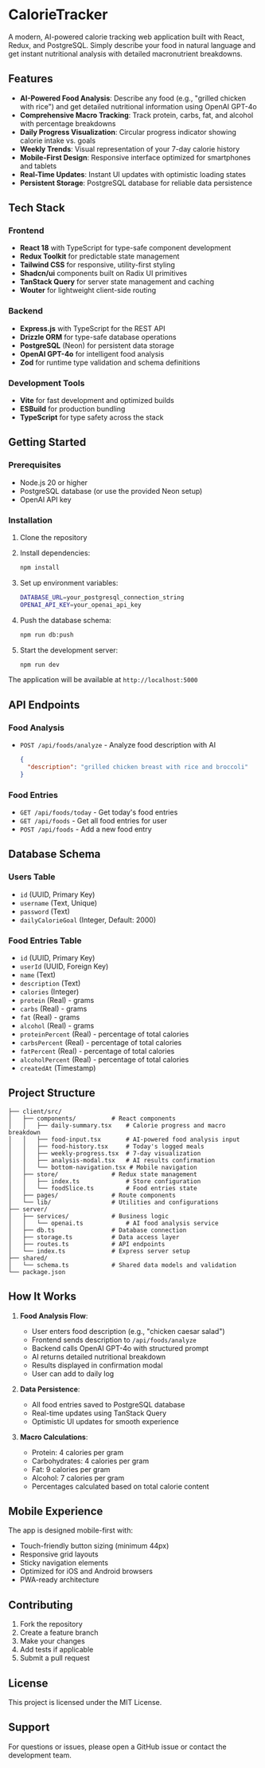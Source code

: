# CalorieTracker

A modern, AI-powered calorie tracking web application built with React, Redux, and PostgreSQL. Simply describe your food in natural language and get instant nutritional analysis with detailed macronutrient breakdowns.

## Features

- **AI-Powered Food Analysis**: Describe any food (e.g., "grilled chicken with rice") and get detailed nutritional information using OpenAI GPT-4o
- **Comprehensive Macro Tracking**: Track protein, carbs, fat, and alcohol with percentage breakdowns
- **Daily Progress Visualization**: Circular progress indicator showing calorie intake vs. goals
- **Weekly Trends**: Visual representation of your 7-day calorie history
- **Mobile-First Design**: Responsive interface optimized for smartphones and tablets
- **Real-Time Updates**: Instant UI updates with optimistic loading states
- **Persistent Storage**: PostgreSQL database for reliable data persistence

## Tech Stack

### Frontend
- **React 18** with TypeScript for type-safe component development
- **Redux Toolkit** for predictable state management
- **Tailwind CSS** for responsive, utility-first styling
- **Shadcn/ui** components built on Radix UI primitives
- **TanStack Query** for server state management and caching
- **Wouter** for lightweight client-side routing

### Backend
- **Express.js** with TypeScript for the REST API
- **Drizzle ORM** for type-safe database operations
- **PostgreSQL** (Neon) for persistent data storage
- **OpenAI GPT-4o** for intelligent food analysis
- **Zod** for runtime type validation and schema definitions

### Development Tools
- **Vite** for fast development and optimized builds
- **ESBuild** for production bundling
- **TypeScript** for type safety across the stack

## Getting Started

### Prerequisites
- Node.js 20 or higher
- PostgreSQL database (or use the provided Neon setup)
- OpenAI API key

### Installation

1. Clone the repository
2. Install dependencies:
   ```bash
   npm install
   ```

3. Set up environment variables:
   ```bash
   DATABASE_URL=your_postgresql_connection_string
   OPENAI_API_KEY=your_openai_api_key
   ```

4. Push the database schema:
   ```bash
   npm run db:push
   ```

5. Start the development server:
   ```bash
   npm run dev
   ```

The application will be available at `http://localhost:5000`

## API Endpoints

### Food Analysis
- `POST /api/foods/analyze` - Analyze food description with AI
  ```json
  {
    "description": "grilled chicken breast with rice and broccoli"
  }
  ```

### Food Entries
- `GET /api/foods/today` - Get today's food entries
- `GET /api/foods` - Get all food entries for user
- `POST /api/foods` - Add a new food entry

## Database Schema

### Users Table
- `id` (UUID, Primary Key)
- `username` (Text, Unique)
- `password` (Text)
- `dailyCalorieGoal` (Integer, Default: 2000)

### Food Entries Table
- `id` (UUID, Primary Key)
- `userId` (UUID, Foreign Key)
- `name` (Text)
- `description` (Text)
- `calories` (Integer)
- `protein` (Real) - grams
- `carbs` (Real) - grams
- `fat` (Real) - grams
- `alcohol` (Real) - grams
- `proteinPercent` (Real) - percentage of total calories
- `carbsPercent` (Real) - percentage of total calories
- `fatPercent` (Real) - percentage of total calories
- `alcoholPercent` (Real) - percentage of total calories
- `createdAt` (Timestamp)

## Project Structure

```
├── client/src/
│   ├── components/          # React components
│   │   ├── daily-summary.tsx    # Calorie progress and macro breakdown
│   │   ├── food-input.tsx       # AI-powered food analysis input
│   │   ├── food-history.tsx     # Today's logged meals
│   │   ├── weekly-progress.tsx  # 7-day visualization
│   │   ├── analysis-modal.tsx   # AI results confirmation
│   │   └── bottom-navigation.tsx # Mobile navigation
│   ├── store/               # Redux state management
│   │   ├── index.ts             # Store configuration
│   │   └── foodSlice.ts         # Food entries state
│   ├── pages/               # Route components
│   └── lib/                 # Utilities and configurations
├── server/
│   ├── services/            # Business logic
│   │   └── openai.ts            # AI food analysis service
│   ├── db.ts                # Database connection
│   ├── storage.ts           # Data access layer
│   ├── routes.ts            # API endpoints
│   └── index.ts             # Express server setup
├── shared/
│   └── schema.ts            # Shared data models and validation
└── package.json
```

## How It Works

1. **Food Analysis Flow**:
   - User enters food description (e.g., "chicken caesar salad")
   - Frontend sends description to `/api/foods/analyze`
   - Backend calls OpenAI GPT-4o with structured prompt
   - AI returns detailed nutritional breakdown
   - Results displayed in confirmation modal
   - User can add to daily log

2. **Data Persistence**:
   - All food entries saved to PostgreSQL database
   - Real-time updates using TanStack Query
   - Optimistic UI updates for smooth experience

3. **Macro Calculations**:
   - Protein: 4 calories per gram
   - Carbohydrates: 4 calories per gram
   - Fat: 9 calories per gram
   - Alcohol: 7 calories per gram
   - Percentages calculated based on total calorie content

## Mobile Experience

The app is designed mobile-first with:
- Touch-friendly button sizing (minimum 44px)
- Responsive grid layouts
- Sticky navigation elements
- Optimized for iOS and Android browsers
- PWA-ready architecture

## Contributing

1. Fork the repository
2. Create a feature branch
3. Make your changes
4. Add tests if applicable
5. Submit a pull request

## License

This project is licensed under the MIT License.

## Support

For questions or issues, please open a GitHub issue or contact the development team.